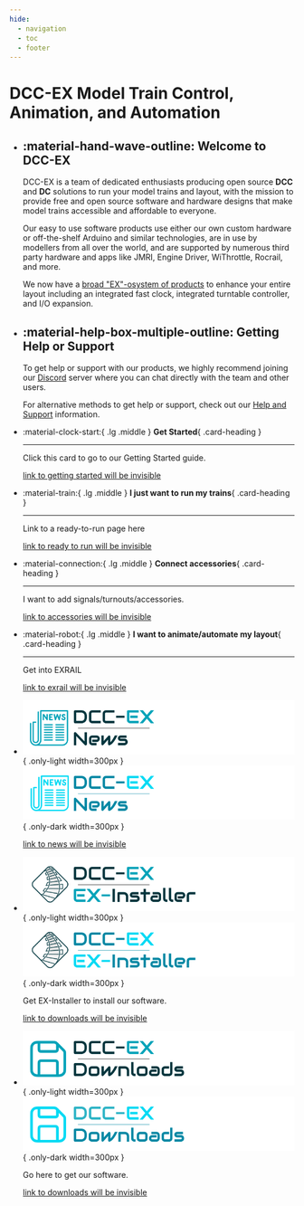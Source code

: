 ```yaml
---
hide:
  - navigation
  - toc
  - footer
---
```


# DCC-EX Model Train Control, Animation, and Automation

<div class="grid cards static home-top-row" markdown>

- ## :material-hand-wave-outline: Welcome to DCC-EX

    DCC-EX is a team of dedicated enthusiasts producing open source **DCC** and **DC** solutions to run your model trains and layout, with the mission to provide free and open source software and hardware designs that make model trains accessible and affordable to everyone.

    Our easy to use software products use either our own custom hardware or off-the-shelf Arduino and similar technologies, are in use by modellers from all over the world, and are supported by numerous third party hardware and apps like JMRI, Engine Driver, WiThrottle, Rocrail, and more.

    We now have a [broad "EX"-osystem of products](/products/index.md) to enhance your entire layout including an integrated fast clock, integrated turntable controller, and I/O expansion.

- ## :material-help-box-multiple-outline: Getting Help or Support

    To get help or support with our products, we highly recommend joining our [Discord](https://discord.gg/y2sB4Fp) server where you can chat directly with the team and other users.

    For alternative methods to get help or support, check out our [Help and Support](/support/index.md) information.

</div>

<div class="grid main-clickable-cards-grid" markdown>

<div class="main-grid-column-1" markdown>

<div class="grid cards clickable inner-column-card-grid" markdown>

- :material-clock-start:{ .lg .middle } **Get Started**{ .card-heading }

    ---

    Click this card to go to our Getting Started guide.

    [link to getting started will be invisible](/getting-started/01-getting-started.md)

- :material-train:{ .lg .middle } **I just want to run my trains**{ .card-heading }

    ---

    Link to a ready-to-run page here

    [link to ready to run will be invisible](/products/ex-csb1/1-ex-csb1.md)

</div> <!-- inner-column-card-grid -->

</div> <!-- main-grid-column-1 -->

<div class="main-grid-column-2" markdown>

<div class="grid cards clickable inner-column-card-grid" markdown>

- :material-connection:{ .lg .middle } **Connect accessories**{ .card-heading }

    ---

    I want to add signals/turnouts/accessories.

    [link to accessories will be invisible](/products/ex-commandstation/accessories/1-accessories.md)

- :material-robot:{ .lg .middle } **I want to animate/automate my layout**{ .card-heading }

    ---

    Get into EXRAIL

    [link to exrail will be invisible](/products/ex-commandstation/exrail/1-exrail.md)

</div> <!-- inner-column-card-grid -->

</div> <!-- main-grid-column-2 -->

<div class="main-grid-column-3" markdown>

<div class="grid cards clickable inner-column-card-grid" markdown>

- ![DCC-EX News](/_static/images/logos/product-logo-news-light.png){ .only-light width=300px }
  ![DCC-EX News](/_static/images/logos/product-logo-news-dark.png){ .only-dark width=300px }

    <!-- LATEST-NEWS -->

    [link to news will be invisible](/news/index.md)

- ![EX-Installer](/_static/images/logos/product-logo-ex-installer-light.png){ .only-light width=300px }
  ![EX-Installer](/_static/images/logos/product-logo-ex-installer-dark.png){ .only-dark width=300px }

    Get EX-Installer to install our software.

    [link to downloads will be invisible](/getting-started/10-downloads.md#ex-installer)

- ![DCC-EX Downloads](/_static/images/logos/product-logo-download-light.png){ .only-light width=300px }
  ![DCC-EX Downloads](/_static/images/logos/product-logo-download-dark.png){ .only-dark width=300px }

    Go here to get our software.

    [link to downloads will be invisible](/getting-started/10-downloads.md)

</div> <!-- inner-column-card-grid -->

</div> <!-- main-grid-column-3 -->

</div> <!-- main-clickable-cards-grid -->
